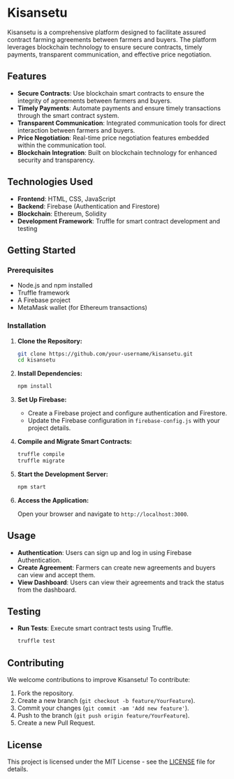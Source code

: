 # Kisansetu

Kisansetu is a comprehensive platform designed to facilitate assured contract farming agreements between farmers and buyers. The platform leverages blockchain technology to ensure secure contracts, timely payments, transparent communication, and effective price negotiation.

## Features

- **Secure Contracts**: Use blockchain smart contracts to ensure the integrity of agreements between farmers and buyers.
- **Timely Payments**: Automate payments and ensure timely transactions through the smart contract system.
- **Transparent Communication**: Integrated communication tools for direct interaction between farmers and buyers.
- **Price Negotiation**: Real-time price negotiation features embedded within the communication tool.
- **Blockchain Integration**: Built on blockchain technology for enhanced security and transparency.

## Technologies Used

- **Frontend**: HTML, CSS, JavaScript
- **Backend**: Firebase (Authentication and Firestore)
- **Blockchain**: Ethereum, Solidity
- **Development Framework**: Truffle for smart contract development and testing

## Getting Started

### Prerequisites

- Node.js and npm installed
- Truffle framework
- A Firebase project
- MetaMask wallet (for Ethereum transactions)

### Installation

1. **Clone the Repository:**

   ```bash
   git clone https://github.com/your-username/kisansetu.git
   cd kisansetu
   ```

2. **Install Dependencies:**

   ```bash
   npm install
   ```

3. **Set Up Firebase:**

   - Create a Firebase project and configure authentication and Firestore.
   - Update the Firebase configuration in `firebase-config.js` with your project details.

4. **Compile and Migrate Smart Contracts:**

   ```bash
   truffle compile
   truffle migrate
   ```

5. **Start the Development Server:**

   ```bash
   npm start
   ```

6. **Access the Application:**

   Open your browser and navigate to `http://localhost:3000`.

## Usage

- **Authentication**: Users can sign up and log in using Firebase Authentication.
- **Create Agreement**: Farmers can create new agreements and buyers can view and accept them.
- **View Dashboard**: Users can view their agreements and track the status from the dashboard.

## Testing

- **Run Tests**: Execute smart contract tests using Truffle.

   ```bash
   truffle test
   ```

## Contributing

We welcome contributions to improve Kisansetu! To contribute:

1. Fork the repository.
2. Create a new branch (`git checkout -b feature/YourFeature`).
3. Commit your changes (`git commit -am 'Add new feature'`).
4. Push to the branch (`git push origin feature/YourFeature`).
5. Create a new Pull Request.

## License

This project is licensed under the MIT License - see the [LICENSE](LICENSE) file for details.
